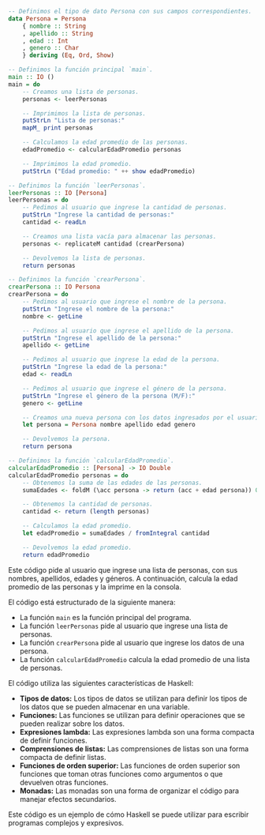 ```haskell
-- Definimos el tipo de dato Persona con sus campos correspondientes.
data Persona = Persona
    { nombre :: String
    , apellido :: String
    , edad :: Int
    , genero :: Char
    } deriving (Eq, Ord, Show)

-- Definimos la función principal `main`.
main :: IO ()
main = do
    -- Creamos una lista de personas.
    personas <- leerPersonas

    -- Imprimimos la lista de personas.
    putStrLn "Lista de personas:"
    mapM_ print personas

    -- Calculamos la edad promedio de las personas.
    edadPromedio <- calcularEdadPromedio personas

    -- Imprimimos la edad promedio.
    putStrLn ("Edad promedio: " ++ show edadPromedio)

-- Definimos la función `leerPersonas`.
leerPersonas :: IO [Persona]
leerPersonas = do
    -- Pedimos al usuario que ingrese la cantidad de personas.
    putStrLn "Ingrese la cantidad de personas:"
    cantidad <- readLn

    -- Creamos una lista vacía para almacenar las personas.
    personas <- replicateM cantidad (crearPersona)

    -- Devolvemos la lista de personas.
    return personas

-- Definimos la función `crearPersona`.
crearPersona :: IO Persona
crearPersona = do
    -- Pedimos al usuario que ingrese el nombre de la persona.
    putStrLn "Ingrese el nombre de la persona:"
    nombre <- getLine

    -- Pedimos al usuario que ingrese el apellido de la persona.
    putStrLn "Ingrese el apellido de la persona:"
    apellido <- getLine

    -- Pedimos al usuario que ingrese la edad de la persona.
    putStrLn "Ingrese la edad de la persona:"
    edad <- readLn

    -- Pedimos al usuario que ingrese el género de la persona.
    putStrLn "Ingrese el género de la persona (M/F):"
    genero <- getLine

    -- Creamos una nueva persona con los datos ingresados por el usuario.
    let persona = Persona nombre apellido edad genero

    -- Devolvemos la persona.
    return persona

-- Definimos la función `calcularEdadPromedio`.
calcularEdadPromedio :: [Persona] -> IO Double
calcularEdadPromedio personas = do
    -- Obtenemos la suma de las edades de las personas.
    sumaEdades <- foldM (\acc persona -> return (acc + edad persona)) 0 personas

    -- Obtenemos la cantidad de personas.
    cantidad <- return (length personas)

    -- Calculamos la edad promedio.
    let edadPromedio = sumaEdades / fromIntegral cantidad

    -- Devolvemos la edad promedio.
    return edadPromedio
```

Este código pide al usuario que ingrese una lista de personas, con sus nombres, apellidos, edades y géneros. A continuación, calcula la edad promedio de las personas y la imprime en la consola.

El código está estructurado de la siguiente manera:

* La función `main` es la función principal del programa.
* La función `leerPersonas` pide al usuario que ingrese una lista de personas.
* La función `crearPersona` pide al usuario que ingrese los datos de una persona.
* La función `calcularEdadPromedio` calcula la edad promedio de una lista de personas.

El código utiliza las siguientes características de Haskell:

* **Tipos de datos:** Los tipos de datos se utilizan para definir los tipos de los datos que se pueden almacenar en una variable.
* **Funciones:** Las funciones se utilizan para definir operaciones que se pueden realizar sobre los datos.
* **Expresiones lambda:** Las expresiones lambda son una forma compacta de definir funciones.
* **Comprensiones de listas:** Las comprensiones de listas son una forma compacta de definir listas.
* **Funciones de orden superior:** Las funciones de orden superior son funciones que toman otras funciones como argumentos o que devuelven otras funciones.
* **Monadas:** Las monadas son una forma de organizar el código para manejar efectos secundarios.

Este código es un ejemplo de cómo Haskell se puede utilizar para escribir programas complejos y expresivos.